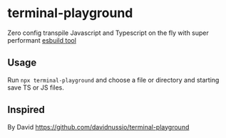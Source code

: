 # terminal-playground

Zero config transpile Javascript and Typescript on the fly with super performant [esbuild tool](https://github.com/evanw/esbuild)

## Usage

Run `npx terminal-playground` and choose a file or directory and starting save TS or JS files.

## Inspired

By David https://github.com/davidnussio/terminal-playground
